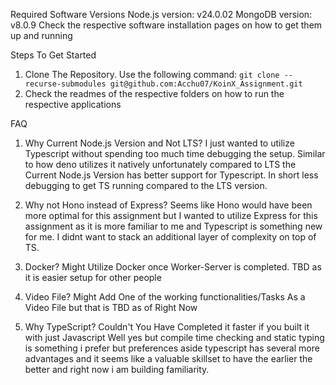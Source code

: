 Required Software Versions
Node.js version: v24.0.02
MongoDB version: v8.0.9
Check the respective software installation pages on how to get them up and running


Steps To Get Started
1. Clone The Repository. Use the following command:
`git clone --recurse-submodules git@github.com:Acchu07/KoinX_Assignment.git`
2. Check the readmes of the respective folders on how to run the respective applications

FAQ

1. Why Current Node.js Version and Not LTS?
I just wanted to utilize Typescript without spending too much time debugging the setup. Similar to how deno utilizes it natively unfortunately compared to LTS the Current Node.js Version has better support for Typescript. In short less debugging to get TS running compared to the LTS version.

2. Why not Hono instead of Express?
Seems like Hono would have been more optimal for this assignment but I wanted to utilize Express for this assignment as it is more familiar to me and Typescript is something new for me. I didnt want to stack an additional layer of complexity on top of TS.

3. Docker?
Might Utilize Docker once Worker-Server is completed. TBD as it is easier setup for other people

4. Video File?
Might Add One of the working functionalities/Tasks As a Video File but that is TBD as of Right Now

5. Why TypeScript? Couldn't You Have Completed it faster if you built it with just Javascript
Well yes but compile time checking and static typing is something i prefer but preferences aside typescript has several more advantages and it seems like a valuable skillset to have the earlier the better and right now i am building familiarity.



